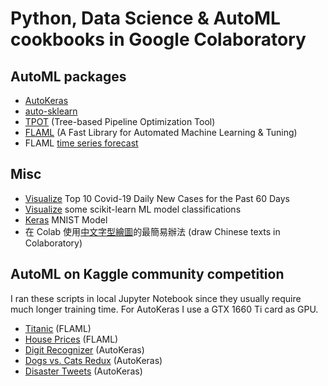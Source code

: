 # Python, Data Science & AutoML cookbooks in Google Colaboratory

## AutoML packages

* [AutoKeras](https://github.com/alankrantas/colab-python-cookbooks/blob/main/colab_autoakeras.ipynb)
* [auto-sklearn](https://github.com/alankrantas/colab-python-cookbooks/blob/main/colab_auto_sklearn.ipynb)
* [TPOT](https://github.com/alankrantas/colab-python-cookbooks/blob/main/colab_tpot.ipynb) (Tree-based Pipeline Optimization Tool)
* [FLAML](https://github.com/alankrantas/colab-python-cookbooks/blob/main/colab_flaml.ipynb) (A Fast Library for Automated Machine Learning & Tuning)
* FLAML [time series forecast](https://github.com/alankrantas/colab-python-cookbooks/blob/main/colab_flaml_time_series.ipynb)

## Misc

* [Visualize](https://github.com/alankrantas/colab-python-cookbooks/blob/main/colab_covid_daily_new_cases.ipynb) Top 10 Covid-19 Daily New Cases for the Past 60 Days
* [Visualize](https://github.com/alankrantas/colab-python-cookbooks/blob/main/colab_scikitlearn_charts.ipynb) some scikit-learn ML model classifications
* [Keras](https://github.com/alankrantas/colab-python-cookbooks/blob/main/colab_keras_mnist.ipynb) MNIST Model
* 在 Colab 使用[中文字型繪圖](https://github.com/alankrantas/colab-python-cookbooks/blob/main/colab_matplotlib_chinese.ipynb)的最簡易辦法 (draw Chinese texts in Colaboratory)

## AutoML on Kaggle community competition

I ran these scripts in local Jupyter Notebook since they usually require much longer training time. For AutoKeras I use a GTX 1660 Ti card as GPU.

* [Titanic](https://github.com/alankrantas/colab-python-cookbooks/blob/main/kaggle/titanic_flaml.ipynb) (FLAML)
* [House Prices](https://github.com/alankrantas/colab-python-cookbooks/blob/main/kaggle/housing_flaml.ipynb) (FLAML)
* [Digit Recognizer](https://github.com/alankrantas/colab-python-cookbooks/blob/main/kaggle/digits_autokeras.ipynb) (AutoKeras)
* [Dogs vs. Cats Redux](https://github.com/alankrantas/colab-python-cookbooks/blob/main/kaggle/catdog_autokeras.ipynb) (AutoKeras)
* [Disaster Tweets](https://github.com/alankrantas/colab-python-cookbooks/blob/main/kaggle/disasters_autokeras.ipynb) (AutoKeras)
